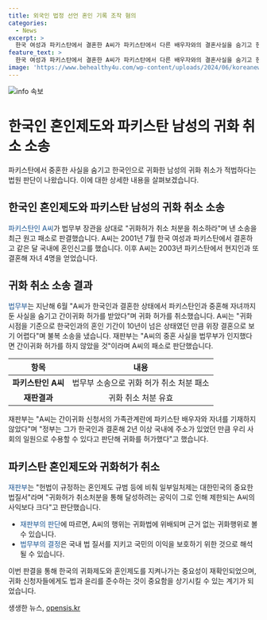 ```yaml
---
title: 외국인 법정 선언 혼인 기록 조작 혐의
categories:
  - News
excerpt: >
  한국 여성과 파키스탄에서 결혼한 A씨가 파키스탄에서 다른 배우자와의 결혼사실을 숨기고 한국에 귀화를 신청한 후 허가를 받았으나, 법무부가 이를 취소한 사건에 대한 법원 판결이 나왔다. 법원은 A씨의 귀화 취소를 적법하다고 판단하며, A씨의 주장을 기각했다. A씨는 법무부의 결정에 불복하여 법정 소송을 제기했으나, 법원은 A씨가 중혼 사실을 숨기고 간이귀화를 받았음을 확인하고 귀화 취소를 결정했다. 법원은 A씨의 귀화는 규범을 위배하는 것이라며 사회적 공익을 위해 귀화 취소를 판단했다.
feature_text: >
  한국 여성과 파키스탄에서 결혼한 A씨가 파키스탄에서 다른 배우자와의 결혼사실을 숨기고 한국에 귀화를 신청한 후 허가를 받았으나, 법무부가 이를 취소한 사건에 대한 법원 판결이 나왔다. 법원은 A씨의 귀화 취소를 적법하다고 판단하며, A씨의 주장을 기각했다. A씨는 법무부의 결정에 불복하여 법정 소송을 제기했으나, 법원은 A씨가 중혼 사실을 숨기고 간이귀화를 받았음을 확인하고 귀화 취소를 결정했다. 법원은 A씨의 귀화는 규범을 위배하는 것이라며 사회적 공익을 위해 귀화 취소를 판단했다.
image: 'https://www.behealthy4u.com/wp-content/uploads/2024/06/koreanews.jpg'
---
```


<p><img src="https://www.behealthy4u.com/wp-content/uploads/2024/06/koreanews.jpg" alt="info 속보" /></p>

<h1>한국인 혼인제도와 파키스탄 남성의 귀화 취소 소송</h1>

<p data-ke-size="size16">파키스탄에서 중혼한 사실을 숨기고 한국인으로 귀화한 남성의 귀화 취소가 적법하다는 법원 판단이 나왔습니다. 이에 대한 상세한 내용을 살펴보겠습니다.</p>

<h2 data-ke-size="size26">한국인 혼인제도와 파키스탄 남성의 귀화 취소 소송</h2>

<p><span style="color: #1a5490;">파키스탄인 A씨</span>가 법무부 장관을 상대로 "귀화허가 취소 처분을 취소하라"며 낸 소송을 최근 원고 패소로 판결했습니다. A씨는 2001년 7월 한국 여성과 파키스탄에서 결혼하고 같은 달 국내에 혼인신고를 했습니다. 이후 A씨는 2003년 파키스탄에서 현지인과 또 결혼해 자녀 4명을 얻었습니다.</p>

<h2 data-ke-size="size26">귀화 취소 소송 결과</h2>

<p><span style="color: #1a5490;">법무부</span>는 지난해 6월 "A씨가 한국인과 결혼한 상태에서 파키스탄인과 중혼해 자녀까지 둔 사실을 숨기고 간이귀화 허가를 받았다"며 귀화 허가를 취소했습니다. A씨는 "귀화 시점을 기준으로 한국인과의 혼인 기간이 10년이 넘은 상태였던 만큼 위장 결혼으로 보기 어렵다"며 불복 소송을 냈습니다. 재판부는 "A씨의 중혼 사실을 법무부가 인지했다면 간이귀화 허가를 하지 않았을 것"이라며 A씨의 패소로 판단했습니다.</p>

<table>
<thead>
    <tr>
        <th style="text-align: center;">항목</th>
        <th style="text-align: center;">내용</th>
    </tr>
</thead>
<tbody>
    <tr>
        <td style="text-align: center;"><b>파키스탄인 A씨</b></td>
        <td style="text-align: center;">법무부 소송으로 귀화 허가 취소 처분 패소</td>
    </tr>
    <tr>
        <td style="text-align: center;"><b>재판결과</b></td>
        <td style="text-align: center;">귀화 취소 처분 유효</td>
    </tr>
</tbody>
</table>

<p>재판부는 "A씨는 간이귀화 신청서의 가족관계란에 파키스탄 배우자와 자녀를 기재하지 않았다"며 "정부는 그가 한국인과 결혼해 2년 이상 국내에 주소가 있었던 만큼 우리 사회의 일원으로 수용할 수 있다고 판단해 귀화를 허가했다"고 했습니다.</p>

<h2 data-ke-size="size26">파키스탄 혼인제도와 귀화허가 취소</h2>

<p><span style="color: #1a5490;">재판부</span>는 "헌법이 규정하는 혼인제도 규범 등에 비춰 일부일처제는 대한민국의 중요한 법질서"라며 "귀화허가 취소처분을 통해 달성하려는 공익이 그로 인해 제한되는 A씨의 사익보다 크다"고 판단했습니다.</p>

<ul>
    <li><span style="color: #1a5490;">재판부의 판단</span>에 따르면, A씨의 행위는 귀화법에 위배되며 근거 없는 귀화행위로 볼 수 있습니다.</li>
    <li><span style="color: #1a5490;">법무부의 결정</span>은 국내 법 질서를 지키고 국민의 이익을 보호하기 위한 것으로 해석될 수 있습니다.</li>
</ul>

<p data-ke-size="size16">이번 판결을 통해 한국의 귀화제도와 혼인제도를 지켜나가는 중요성이 재확인되었으며, 귀화 신청자들에게도 법과 윤리를 준수하는 것이 중요함을 상기시킬 수 있는 계기가 되었습니다.</p>
생생한 뉴스, <a href="https://opensis.kr" rel="dofollow">opensis.kr</a>


